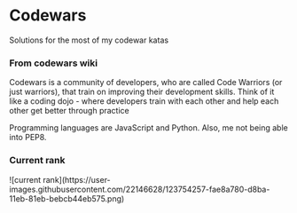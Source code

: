<h1>Codewars</h1>
<p>Solutions for the most of my codewar katas</p>
<h3>From codewars wiki</h3>
Codewars is a community of developers, who are called Code Warriors (or just warriors), that train on improving their development skills. Think of it like a coding dojo - where developers train with each other and help each other get better through practice


Programming languages are JavaScript and Python.
Also, me not being able into PEP8.


<h3>Current rank</h3>
![current rank](https://user-images.githubusercontent.com/22146628/123754257-fae8a780-d8ba-11eb-81eb-bebcb44eb575.png)
